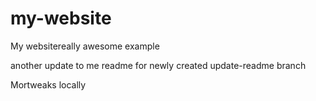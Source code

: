 # my-website
My websitereally awesome example

another update to me readme for newly created update-readme branch

Mortweaks locally